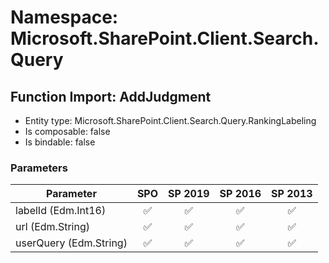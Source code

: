 # Namespace: Microsoft.SharePoint.Client.Search.Query

## Function Import: AddJudgment

- Entity type: Microsoft.SharePoint.Client.Search.Query.RankingLabeling
- Is composable: false
- Is bindable: false

### Parameters

Parameter | SPO | SP 2019 | SP 2016 | SP 2013
----------|:---:|:-------:|:-------:|:-------:
labelId (Edm.Int16) | ✅ | ✅ | ✅ | ✅
url (Edm.String) | ✅ | ✅ | ✅ | ✅
userQuery (Edm.String) | ✅ | ✅ | ✅ | ✅